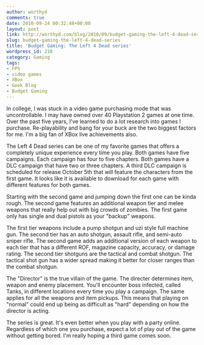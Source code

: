 ```yaml
---
author: worthyd
comments: true
date: 2010-09-24 00:32:48+00:00
layout: post
link: http://worthyd.com/blog/2010/09/budget-gaming-the-left-4-dead-series/
slug: budget-gaming-the-left-4-dead-series
title: 'Budget Gaming: The Left 4 Dead series'
wordpress_id: 210
category: Gaming
tags:
- FPS
- video games
- XBox
- Geek Blog
- Budget Gaming
---
```


In college, I was stuck in a video game purchasing mode that was uncontrollable.  I may have owned over 40 Playstation 2 games at one time.  Over the past five years, I've learned to do a lot research into games I purchase.  Re-playability and bang for your buck are the two biggest factors for me.  I'm a big fan of XBox live achievements also.  

The Left 4 Dead series can be one of my favorite games that offers a completely unique experience every time you play.  Both games have five campaigns. Each campaign has four to five chapters.  Both games have a DLC campaign that have two or three chapters.  A third DLC campaign is scheduled for release October 5th that will feature the characters from the first game. It looks like it is available to download for each game with different features for both games. 

Starting with the second game and jumping down the first one can be kinda rough.  The second game features an additional weapon tier and melee weapons that really help out with big crowds of zombies. The first game only has single and dual pistols as your "backup" weapons.  

The first tier weapons include a pump shotgun and uzi style full machine gun. The second tier has an auto shotgun, assault rifle, and semi-auto sniper rifle.  The second game adds an additional version of each weapon to each tier that has a different ROF, magazine capacity, accuracy, or damage rating.  The second tier shotguns are the tactical and combat shotgun. The tactical shot gun has a wider spread making it better for closer ranges than the combat shotgun.  

The "Director"  is the true villain of the game. The directer determines item, weapon and enemy placement.   You'll encounter boss infected, called Tanks, in different locations every time you play a campaign.  The same applies for all the weapons and item pickups.  This means that playing on "normal" could end up being as difficult as "hard" depending on how the director is acting.

The series is great.  It's even better when you play with a party online.  Regardless of which one you purchase, expect a lot of play out of the game without getting bored.  I'm really hoping a third game comes soon.

